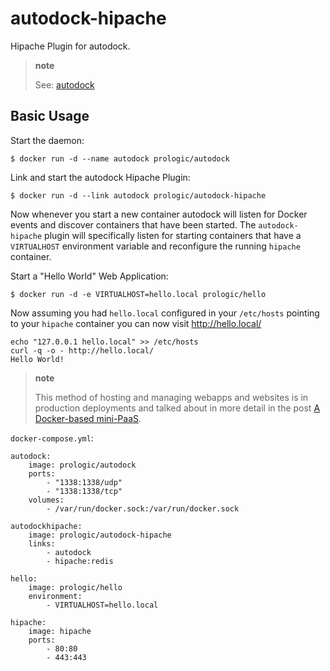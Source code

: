 autodock-hipache
================

Hipache Plugin for autodock.

> **note**
>
> See: [autodock](https://github.com/prologic/autodock)

Basic Usage
-----------

Start the daemon:

    $ docker run -d --name autodock prologic/autodock

Link and start the autodock Hipache Plugin:

    $ docker run -d --link autodock prologic/autodock-hipache

Now whenever you start a new container autodock will listen for Docker events and discover containers that have been started. The `autodock-hipache` plugin will specifically listen for starting containers that have a `VIRTUALHOST` environment variable and reconfigure the running `hipache` container.

Start a "Hello World" Web Application:

    $ docker run -d -e VIRTUALHOST=hello.local prologic/hello

Now assuming you had `hello.local` configured in your `/etc/hosts` pointing to your `hipache` container you can now visit <http://hello.local/>

    echo "127.0.0.1 hello.local" >> /etc/hosts
    curl -q -o - http://hello.local/
    Hello World!

> **note**
>
> This method of hosting and managing webapps and websites is in production deployments and talked about in more detail in the post [A Docker-based mini-PaaS](http://shortcircuit.net.au/~prologic/blog/article/2015/03/24/a-docker-based-mini-paas/).

`docker-compose.yml`:

``` {.sourceCode .yaml}
autodock:
    image: prologic/autodock
    ports:
        - "1338:1338/udp"
        - "1338:1338/tcp"
    volumes:
        - /var/run/docker.sock:/var/run/docker.sock

autodockhipache:
    image: prologic/autodock-hipache
    links:
        - autodock
        - hipache:redis

hello:
    image: prologic/hello
    environment:
        - VIRTUALHOST=hello.local

hipache:
    image: hipache
    ports:
        - 80:80
        - 443:443
```
